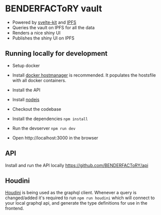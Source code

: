 # BENDERFACToRY vault

- Powered by [svelte-kit](https://kit.svelte.dev/) and [IPFS](https://ipfs.io)
- Queries the vault on IPFS for all the data
- Renders a nice shiny UI
- Publishes the shiny UI on IPFS

## Running locally for development

- Setup docker
- Install [docker hostmanager](https://github.com/iamluc/docker-hostmanager) is recommended. It populates the hostsfile with all docker containers.
- Install the API
- Install [nodejs](https://nodejs.org/en/download/)

- Checkout the codebase
- Install the dependencies `npm install`
- Run the devserver `npm run dev`
- Open http://localhost:3000 in the browser

## API

Install and run the API locally https://github.com/BENDERFACToRY/api

## Houdini

[Houdini](https://github.com/AlecAivazis/houdini) is being used as the graphql client.
Whenever a query is changed/added it's required to run `npm run houdini` which will connect to your local graphql api, and generate the type definitions for use in the frontend.
